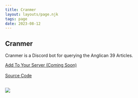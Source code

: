 ```yaml
---
title: Cranmer
layout: layouts/page.njk
tags: page
date: 2023-08-12
---
```


## Cranmer

Cranmer is a Discord bot for querying the Anglican 39 Articles.<br>

<a class="flat-button" href="#">Add To Your Server (Coming Soon)</a> <br><br>
<a class="flat-button" href="https://github.com/Softwave/Cranmer" target="_blank">Source Code</a><br><br>

<img src="https://pbs.twimg.com/media/F3T7bzNbIAAIvtR?format=png&name=small"></img>



